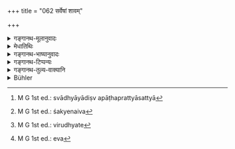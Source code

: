 +++
title = "062 सर्वेषां शावम्"

+++

<details><summary>गङ्गानथ-मूलानुवादः</summary>

Thus also should it be at a birth; but the parturient disability attaches to the parents only; or, the parturient disability would attach to the mother alone, and the father would become purified by bathing.—(61)
</details>

<details><summary>मेधातिथिः</summary>

**एवम्** एतत् सपिण्डानां **जनने** । यथैव दशाहादयः कल्पाः षट्कर्मादिवृत्त्यपेक्षया स्वाध्यायाल्पमहत्वापेक्षया च व्यवस्थिता मरणे, तथैव **जनने ऽप्य्** आशौचमात्रम् अतिदिश्यते कालानवच्छिन्नम् । सामर्थ्याच् चागृह्यमाणविशेषतया तत्संबन्धसकललाभः । कालावच्छिन्नातिदेशे तु एकेनैव मुख्यत्वाद् दशाहेन संबन्धः स्वाध्यायादिष्व् स्यात् । यदि वा पाठप्रत्यासत्त्या[^१६४] दशाहाद्यपेक्षया एकाहेन एकेनैव[^१६५] च निराकांक्षीकृतत्वाद् अन्यैस् त्र्यहादिभिर् न संबन्धः स्यात् । तत्रेयं स्मृतिर् अविशेषेण वृत्तस्वाध्यायापेक्षायां व्यवस्थायां मृतसूतकयोर् विदधती, जनने गुणाद्यनपेक्षया जातिमात्रे स्थाप्यमाना, विरुध्येत[^१६६] । समाचारश् च बाधितः स्यात् ।


[^१६६]:
     M G 1st ed.: virudhyate


[^१६५]:
     M G 1st ed.: śakyenaiva


[^१६४]:
     M G 1st ed.: svādhyāyādiṣv apāṭhaprattyāsattyā

- <u>ननु</u> एवं स्त्रीणाम् अपि त्र्यहैकाहादयः कल्पाः सूतिकानां प्राप्नुवन्ति समाचारविरोधिनः । 

- <u>अत्रोच्यते</u> । यद्य् अयं विकल्पः स्यात् तद् एवम्[^१६७] । व्यवस्थित एवासीत् कल्पः । तथा हि **तु**शब्द उपपन्नतरो भवति । 


[^१६७]:
     M G 1st ed.: eva

- **सूतक**शब्दश् च नाशौचे वर्तते । लक्षणया सूतकसंबन्ध्य् अशौचं लक्षयेत् । लक्षणायाः साहचर्याद् अस्पृश्यतैव लक्षयितुं युक्ता । यदि च सर्वम् आशौचम् अभिप्रेतं स्याद् आशौचग्रहणम् एवाकरिष्यत् "अशौचं मातुर् एव" इति । अतश् च स्मृत्यन्तरे त्रिरात्रम् अस्पृश्यतोक्त्या इह तदभावस् तयोर् विकल्पः **सूतकं मातुर् एव** । मातापित्रोर् मातुर् एवेति पितुर् विकल्पः । **उपस्पृश्य** स्नात्वा **शुचिर् भवतीति** । उपक्रममात्रम् इदं वक्ष्यमाणेन श्लोकेन पितुर् अपि त्र्यहम् एव ॥ ५.६१ ॥
</details>

<details><summary>गङ्गानथ-भाष्यानुवादः</summary>

The same rule holds good regarding ‘*birth*’ among *Sapiṇḍas*. Just as in connection with death several alternative periods of impurity have been laid doom, in consideration of one’s livelihood depending upon the six acts (of giving and receiving gifts and so forth), and also upon the vastness or purity of one’s Vedic learning,—exactly the same holds good regarding cases of birth also; all that is meant to be applicable to the case of birth is *impurity* pure and simple, without any qualification of time; so that no specifications being found to be indicated here, the case of birth, through its own inherent aptitude, becomes connected with all that has been said (in the way of qualifications and limitations) in connection with *death*. On the other hand, if the words of the text were taken to indicate the application, to the case of birth, of impurity as specially limited by a particular period of time, then it would be connected only with the period of ten days, which is the principal alternative laid down; and in that case this same period would apply to the case of Vedic Study &c. also. Or, by the closer proximity of the mention of the alternative of the single-day-period, the case of birth would become connected with this latter period only; and thus having its wants supplied by this, it would have no connection with the other alternative periods of ‘three days’ and the rest. And in that case, even in the face of the limitations and restrictions due to livelihood and study, the present text would lay down the same single alternative in connection with both death and birth, and would, irrespective of all qualifications of the persons concerned, become conditioned by their caste only, and thus become incongruous and opposed to usage.

“Under this explanation, the alternative periods of *three days* and the rest would become applicable also to the women that have been delivered; and this would be contrary to all usage.”

The answer to this is as follows:—This would be the case only if what is laid down in the present verse (regarding the delivered woman) were an optional alternative. As a matter of fact however, the rule laid down is absolutely fixed. It is only thus that the use of the term *tu* “*but*” becomes justified.

Then again, the term ‘*sūtaka*’ used in the text does not directly denote *impurity*; it could only indirectly *indicate* the *impurity as related to parturition* (which is what is directly express sed by the word). But through indirect indication it would be far more reasonable to make it express *untouchability*, which is more nearly related to parturition. If all kinds of impurity were meant, then the author would have used the word ‘*āśauca*’ ‘impurity’, itself; and the line would have read ‘*āśaucam mātureva syāt*.’ From all this it follows that another *Smṛti-text* having laid down three days (for both parents), and the present text making no mention of any such period, what is here said regarding the ‘parturient disabiliy’ attaching ‘to the mother only’ is an optional alternative. So that between the father and the mother the option applies to the father only.

The father becomes pure after having bathed. This is only by way of a piefatory (prefatory?) statement; from what follows in the next verse the father also remains untouchable for *three days*. (61).
</details>

<details><summary>गङ्गानथ-टिप्पन्यः</summary>

Medhātithi and Govindarāja omit the first line of 61 and the first line of 62; so that in the place of 61 and 62, they read only one verse made up of the second lines of both 61 and 62.

This verse is quoted in *Hāralāta*, (p. 15), which explains ‘*evameva*’ as standing for ‘ten days’ and other periods;—and in *Śuddhimayūkha*, (p. 37).
</details>

<details><summary>गङ्गानथ-तुल्य-वाक्यानि</summary>

*Gautama* (14.14).—‘The rules regarding impurity caused by death of a
relation are applicable to that caused by the birth of a child also;—in this case, the impurity falls on the parents,—or on the mother alone.’

*Baudhāyana* (1.11.1).—‘Referring to births and deaths, they declare
that the impurity of Sapiṇḍas lasts ten days.’

Do. (1.11. 19-23).—‘On a birth indeed, the parents become impure for ten days; some declare that the mother alone becomes impure, because people avoid only lying-inwomen; others say that the father alone becomes impure, because the semen is the chief cause, the Veda speaking of sons born without mothers. Hut the correct opinion is that both the parents become impure, because they are equally connected with the event.’

*Vaśiṣṭha* (4.20-22).—‘The rule regarding impurity should bo exactly the
same on the birth of a child, for those men who desire complete purity,—or for the mother and the father alone; according to some for the mother only; they quote the following text:—“On the birth of a child, the male does not become impure, if he does not touch the female.”’

*Parāśara* (3.31).—(Same as Manu.)

*Yājñavalkya* (3.10).—‘The impurity (on birth) attaches to the parents;
but most certainly and completely to the mother. On the day of the birth however there is no impurity; since on that day the ancestors are born.’

*Vaśiṣṭha* (Aparārka, p. 896).—There is no impurity for the male, if he
has no contact with the female.’
</details>

<details><summary>Bühler</summary>

062	(Or while) the impurity on account of a death is common to all (Sapindas), that caused by a birth (falls) on the parents alone; (or) it shall fall on the mother alone, and the father shall become pure by bathing;
</details>
